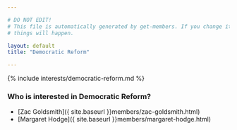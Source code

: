 ```yaml
---

# DO NOT EDIT!
# This file is automatically generated by get-members. If you change it, bad
# things will happen.

layout: default
title: "Democratic Reform"

---
```


{% include interests/democratic-reform.md %}

### Who is interested in Democratic Reform?


* [Zac Goldsmith]({ site.baseurl }}members/zac-goldsmith.html)
* [Margaret Hodge]({ site.baseurl }}members/margaret-hodge.html)
